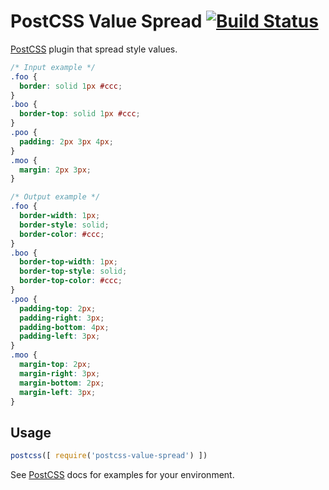 # PostCSS Value Spread [![Build Status][ci-img]][ci]

[PostCSS] plugin that spread style values.

[PostCSS]: https://github.com/postcss/postcss
[ci-img]:  https://travis-ci.org/jiubao/postcss-value-spread.svg
[ci]:      https://travis-ci.org/jiubao/postcss-value-spread

```css
/* Input example */
.foo {
  border: solid 1px #ccc;
}
.boo {
  border-top: solid 1px #ccc;
}
.poo {
  padding: 2px 3px 4px;
}
.moo {
  margin: 2px 3px;
}
```

```css
/* Output example */
.foo {
  border-width: 1px;
  border-style: solid;
  border-color: #ccc;
}
.boo {
  border-top-width: 1px;
  border-top-style: solid;
  border-top-color: #ccc;
}
.poo {
  padding-top: 2px;
  padding-right: 3px;
  padding-bottom: 4px;
  padding-left: 3px;
}
.moo {
  margin-top: 2px;
  margin-right: 3px;
  margin-bottom: 2px;
  margin-left: 3px;
}
```

## Usage

```js
postcss([ require('postcss-value-spread') ])
```

See [PostCSS] docs for examples for your environment.
